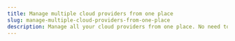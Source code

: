 ```yaml
---
title: Manage multiple cloud providers from one place
slug: manage-multiple-cloud-providers-from-one-place
description: Manage all your cloud providers from one place. No need to switch per project to different providers. Manage everything within one control panel for Cloudflare, DigitalOcean, Postmark, GitHub, Amazon AWS, and many more.
---
```

